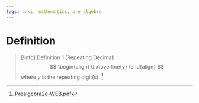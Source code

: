 ```yaml
---
tags: anki, mathematics, pre_algebra
---
```


# Definition

> [!info] Definition 1 (Repeating Decimal)
> $$
> \begin{align}
> 0.x\overline{y}	
> \end{align}
> $$
> where $y$ is the repeating digit(s). [^1]

[^1]: [Prealgebra2e-WEB.pdf](zotero://open-pdf/library/items/W4QW2QZI?page=454)